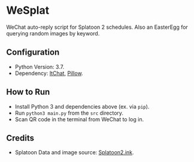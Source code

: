 # WeSplat
WeChat auto-reply script for Splatoon 2 schedules. Also an EasterEgg for querying random images by keyword.

## Configuration
- Python Version: 3.7.
- Dependency: [ItChat](https://github.com/littlecodersh/itchat),
              [Pillow](https://github.com/python-pillow/Pillow).
                            
## How to Run
- Install Python 3 and dependencies above (ex. via `pip`).
- Run `python3 main.py` from the `src` directory.
- Scan QR code in the terminal from WeChat to log in.


## Credits
- Splatoon Data and image source: [Splatoon2.ink](https://splatoon2.ink).
